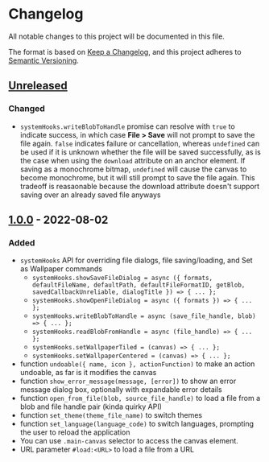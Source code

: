 # Changelog
All notable changes to this project will be documented in this file.

The format is based on [Keep a Changelog](https://keepachangelog.com/en/1.0.0/),
and this project adheres to [Semantic Versioning](https://semver.org/spec/v2.0.0.html).

## [Unreleased]

### Changed
- `systemHooks.writeBlobToHandle` promise can resolve with `true` to indicate success, in which case **File > Save** will not prompt to save the file again. `false` indicates failure or cancellation, whereas `undefined` can be used if it is unknown whether the file will be saved successfully, as is the case when using the `download` attribute on an anchor element. If saving as a monochrome bitmap, `undefined` will cause the canvas to become monochrome, but it will still prompt to save the file again. This tradeoff is reasaonable because the download attribute doesn't support saving over an already saved file anyways


## [1.0.0] - 2022-08-02
### Added
- `systemHooks` API for overriding file dialogs, file saving/loading, and Set as Wallpaper commands
	- `systemHooks.showSaveFileDialog = async ({ formats, defaultFileName, defaultPath, defaultFileFormatID, getBlob, savedCallbackUnreliable, dialogTitle }) => { ... };`
	- `systemHooks.showOpenFileDialog = async ({ formats }) => { ... };`
	- `systemHooks.writeBlobToHandle = async (save_file_handle, blob) => { ... };`
	- `systemHooks.readBlobFromHandle = async (file_handle) => { ... };`
	- `systemHooks.setWallpaperTiled = (canvas) => { ... };`
	- `systemHooks.setWallpaperCentered = (canvas) => { ... };`
- function `undoable({ name, icon }, actionFunction)` to make an action undoable, as far is it modifies the canvas
- function `show_error_message(message, [error])` to show an error message dialog box, optionally with expandable error details
- function `open_from_file(blob, source_file_handle)` to load a file from a blob and file handle pair (kinda quirky API)
- function `set_theme(theme_file_name)` to switch themes
- function `set_language(language_code)` to switch languages, prompting the user to reload the application
- You can use `.main-canvas` selector to access the canvas element.
- URL parameter `#load:<URL>` to load a file from a URL

[Unreleased]: https://github.com/1j01/jspaint/compare/v1.0.0...HEAD
[1.1.0]: https://github.com/1j01/jspaint/compare/v1.0.0...v1.1.0
[1.0.0]: https://github.com/1j01/jspaint/releases/tag/v1.0.0
